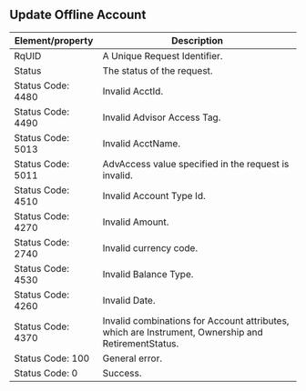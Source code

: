 ## Update Offline Account


|Element/property|Description|
|--- |--- |
|RqUID|A Unique Request Identifier.|
|Status|The status of the request.|
|Status Code: 4480|Invalid AcctId.|
|Status Code: 4490|Invalid Advisor Access Tag.|
|Status Code: 5013|Invalid AcctName.|
|Status Code: 5011|AdvAccess value specified in the request is invalid.|
|Status Code: 4510|Invalid Account Type Id.|
|Status Code: 4270|Invalid Amount.|
|Status Code: 2740|Invalid currency code.|
|Status Code: 4530|Invalid Balance Type.|
|Status Code: 4260|Invalid Date.|
|Status Code: 4370|Invalid combinations for Account attributes, which are Instrument, Ownership and RetirementStatus.|
|Status Code: 100|General error.|
|Status Code: 0|Success.|
